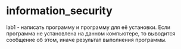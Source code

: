 # information_security

lab1 - написать программу и программу для её установки. Если программа не установлена на данном компьютере, то выводится сообщение об этом, иначе результат выполнения программы.
